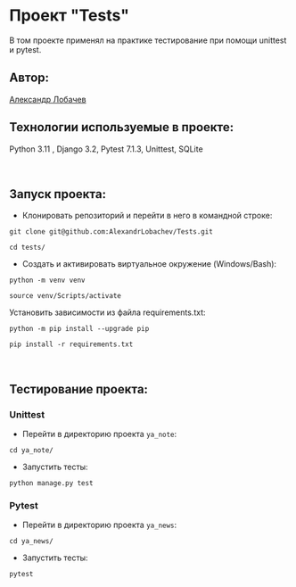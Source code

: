 # Проект "Tests"

В том проекте применял на практике тестирование при помощи unittest и pytest.

## Автор:

[Александр Лобачев](https://github.com/AlexandrLobachev/)
<br>

## Технологии используемые в проекте:
Python 3.11 , Django 3.2, Pytest 7.1.3, Unittest, SQLite

<br>

## Запуск проекта:
+ Клонировать репозиторий и перейти в него в командной строке:
```
git clone git@github.com:AlexandrLobachev/Tests.git
```

```
cd tests/
```

+ Cоздать и активировать виртуальное окружение (Windows/Bash):
```
python -m venv venv
```

```
source venv/Scripts/activate
```

Установить зависимости из файла requirements.txt:
```
python -m pip install --upgrade pip
```

```
pip install -r requirements.txt
```

<br>

## Тестирование проекта:
### Unittest
+ Перейти в директорию проекта `ya_note`:
```
cd ya_note/
```
+ Запустить тесты:
```
python manage.py test
```

### Pytest
+ Перейти в директорию проекта `ya_news`:
```
cd ya_news/
```
+ Запустить тесты:
```
pytest
```

<br>



